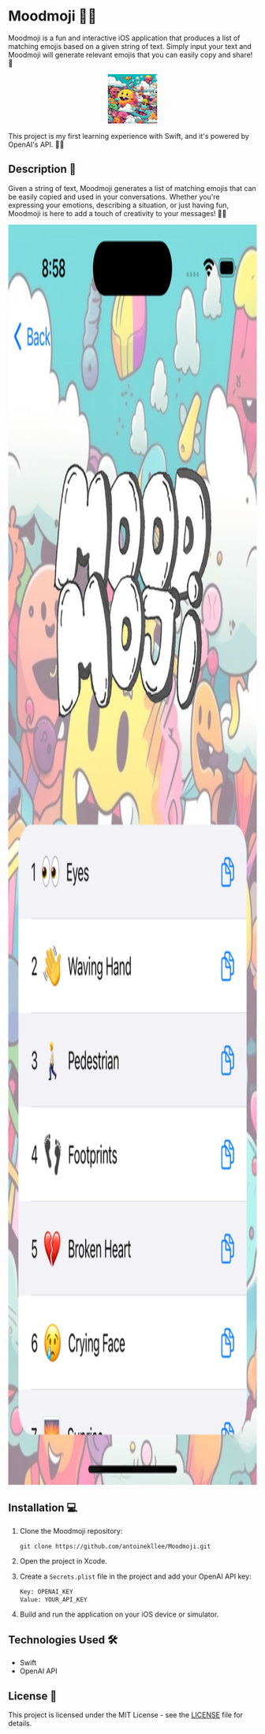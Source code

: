 # Moodmoji 📱🤖

Moodmoji is a fun and interactive iOS application that produces a list of matching emojis based on a given string of text. Simply input your text and Moodmoji will generate relevant emojis that you can easily copy and share! 🎉

<p align="center">
   <img src="./assets/logo.png" width="100" height="100">
</p>

This project is my first learning experience with Swift, and it's powered by OpenAI's API. 🧠💡

## Description 📝

Given a string of text, Moodmoji generates a list of matching emojis that can be easily copied and used in your conversations. Whether you're expressing your emotions, describing a situation, or just having fun, Moodmoji is here to add a touch of creativity to your messages! 🚀😄

<img src="./assets/demo.png" width="1179" height="2556">

## Installation 💻

1. Clone the Moodmoji repository:
   ```
   git clone https://github.com/antoinekllee/Moodmoji.git
   ```

2. Open the project in Xcode.

3. Create a `Secrets.plist` file in the project and add your OpenAI API key:
   ```
   Key: OPENAI_KEY
   Value: YOUR_API_KEY
   ```

4. Build and run the application on your iOS device or simulator.

## Technologies Used 🛠️

- Swift
- OpenAI API

## License 📄

This project is licensed under the MIT License - see the [LICENSE](LICENSE.md) file for details.
